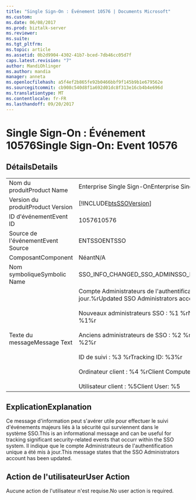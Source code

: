 ```yaml
---
title: "Single Sign-On : Événement 10576 | Documents Microsoft"
ms.custom: 
ms.date: 06/08/2017
ms.prod: biztalk-server
ms.reviewer: 
ms.suite: 
ms.tgt_pltfrm: 
ms.topic: article
ms.assetid: 0b2d9904-4302-41b7-bced-7db46cc05d7f
caps.latest.revision: "7"
author: MandiOhlinger
ms.author: mandia
manager: anneta
ms.openlocfilehash: a5f4ef2b865fe92b0466bbf9f145b9b1e679562e
ms.sourcegitcommit: cb908c540d8f1a692d01dc8f313e16cb4b4e696d
ms.translationtype: MT
ms.contentlocale: fr-FR
ms.lasthandoff: 09/20/2017
---
```

# <a name="single-sign-on-event-10576"></a><span data-ttu-id="16b0b-102">Single Sign-On : Événement 10576</span><span class="sxs-lookup"><span data-stu-id="16b0b-102">Single Sign-On: Event 10576</span></span>
## <a name="details"></a><span data-ttu-id="16b0b-103">Détails</span><span class="sxs-lookup"><span data-stu-id="16b0b-103">Details</span></span>  
  
|||  
|-|-|  
|<span data-ttu-id="16b0b-104">Nom du produit</span><span class="sxs-lookup"><span data-stu-id="16b0b-104">Product Name</span></span>|<span data-ttu-id="16b0b-105">Enterprise Single Sign-On</span><span class="sxs-lookup"><span data-stu-id="16b0b-105">Enterprise Single Sign-On</span></span>|  
|<span data-ttu-id="16b0b-106">Version du produit</span><span class="sxs-lookup"><span data-stu-id="16b0b-106">Product Version</span></span>|[!INCLUDE[btsSSOVersion](../includes/btsssoversion-md.md)]|  
|<span data-ttu-id="16b0b-107">ID d'événement</span><span class="sxs-lookup"><span data-stu-id="16b0b-107">Event ID</span></span>|<span data-ttu-id="16b0b-108">10576</span><span class="sxs-lookup"><span data-stu-id="16b0b-108">10576</span></span>|  
|<span data-ttu-id="16b0b-109">Source de l'événement</span><span class="sxs-lookup"><span data-stu-id="16b0b-109">Event Source</span></span>|<span data-ttu-id="16b0b-110">ENTSSO</span><span class="sxs-lookup"><span data-stu-id="16b0b-110">ENTSSO</span></span>|  
|<span data-ttu-id="16b0b-111">Composant</span><span class="sxs-lookup"><span data-stu-id="16b0b-111">Component</span></span>|<span data-ttu-id="16b0b-112">Néant</span><span class="sxs-lookup"><span data-stu-id="16b0b-112">N/A</span></span>|  
|<span data-ttu-id="16b0b-113">Nom symbolique</span><span class="sxs-lookup"><span data-stu-id="16b0b-113">Symbolic Name</span></span>|<span data-ttu-id="16b0b-114">SSO_INFO_CHANGED_SSO_ADMIN</span><span class="sxs-lookup"><span data-stu-id="16b0b-114">SSO_INFO_CHANGED_SSO_ADMIN</span></span>|  
|<span data-ttu-id="16b0b-115">Texte du message</span><span class="sxs-lookup"><span data-stu-id="16b0b-115">Message Text</span></span>|<span data-ttu-id="16b0b-116">Compte Administrateurs de l'authentification unique mis à jour.%r</span><span class="sxs-lookup"><span data-stu-id="16b0b-116">Updated SSO Administrators account.%r</span></span><br /><br /> <span data-ttu-id="16b0b-117">Nouveaux administrateurs SSO : %1 %r</span><span class="sxs-lookup"><span data-stu-id="16b0b-117">New SSO Administrators: %1%r</span></span><br /><br /> <span data-ttu-id="16b0b-118">Anciens administrateurs de SSO : %2 %r</span><span class="sxs-lookup"><span data-stu-id="16b0b-118">Old SSO Administrators: %2%r</span></span><br /><br /> <span data-ttu-id="16b0b-119">ID de suivi : %3 %r</span><span class="sxs-lookup"><span data-stu-id="16b0b-119">Tracking ID: %3%r</span></span><br /><br /> <span data-ttu-id="16b0b-120">Ordinateur client : %4 %r</span><span class="sxs-lookup"><span data-stu-id="16b0b-120">Client Computer: %4%r</span></span><br /><br /> <span data-ttu-id="16b0b-121">Utilisateur client : %5</span><span class="sxs-lookup"><span data-stu-id="16b0b-121">Client User: %5</span></span>|  
  
## <a name="explanation"></a><span data-ttu-id="16b0b-122">Explication</span><span class="sxs-lookup"><span data-stu-id="16b0b-122">Explanation</span></span>  
 <span data-ttu-id="16b0b-123">Ce message d'information peut s'avérer utile pour effectuer le suivi d'événements majeurs liés à la sécurité qui surviennent dans le système SSO.</span><span class="sxs-lookup"><span data-stu-id="16b0b-123">This is an informational message and can be useful for tracking significant security-related events that occurr within the SSO system.</span></span> <span data-ttu-id="16b0b-124">Il indique que le compte Administrateurs de l'authentification unique a été mis à jour.</span><span class="sxs-lookup"><span data-stu-id="16b0b-124">This message states that the SSO Administrators account has been updated.</span></span>  
  
## <a name="user-action"></a><span data-ttu-id="16b0b-125">Action de l'utilisateur</span><span class="sxs-lookup"><span data-stu-id="16b0b-125">User Action</span></span>  
 <span data-ttu-id="16b0b-126">Aucune action de l'utilisateur n'est requise.</span><span class="sxs-lookup"><span data-stu-id="16b0b-126">No user action is required.</span></span>